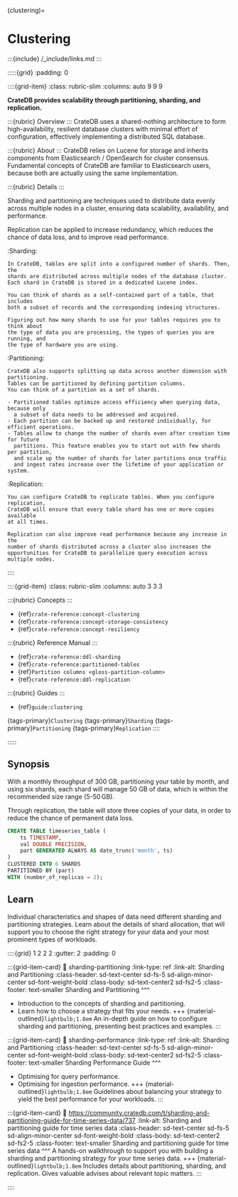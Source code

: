 (clustering)=
# Clustering

:::{include} /_include/links.md
:::


:::::{grid}
:padding: 0

::::{grid-item}
:class: rubric-slim
:columns: auto 9 9 9

**CrateDB provides scalability through partitioning, sharding, and replication.**

:::{rubric} Overview
:::
CrateDB uses a shared-nothing architecture to form high-availability, resilient
database clusters with minimal effort of configuration, effectively implementing
a distributed SQL database.

:::{rubric} About
:::
CrateDB relies on Lucene for storage and inherits components from Elasticsearch /
OpenSearch for cluster consensus. Fundamental concepts of CrateDB are familiar
to Elasticsearch users, because both are actually using the same implementation.

:::{rubric} Details
:::

Sharding and partitioning are techniques used to distribute data evenly across
multiple nodes in a cluster, ensuring data scalability, availability, and
performance.

Replication can be applied to increase redundancy, which reduces the chance of
data loss, and to improve read performance.

:Sharding:

    In CrateDB, tables are split into a configured number of shards. Then, the
    shards are distributed across multiple nodes of the database cluster.
    Each shard in CrateDB is stored in a dedicated Lucene index.

    You can think of shards as a self-contained part of a table, that includes
    both a subset of records and the corresponding indexing structures.

    Figuring out how many shards to use for your tables requires you to think about
    the type of data you are processing, the types of queries you are running, and
    the type of hardware you are using.

:Partitioning:

    CrateDB also supports splitting up data across another dimension with
    partitioning.
    Tables can be partitioned by defining partition columns.
    You can think of a partition as a set of shards.

    - Partitioned tables optimize access efficiency when querying data, because only
      a subset of data needs to be addressed and acquired.
    - Each partition can be backed up and restored individually, for efficient operations.
    - Tables allow to change the number of shards even after creation time for future
      partitions. This feature enables you to start out with few shards per partition,
      and scale up the number of shards for later partitions once traffic
      and ingest rates increase over the lifetime of your application or system.

:Replication:

    You can configure CrateDB to replicate tables. When you configure replication,
    CrateDB will ensure that every table shard has one or more copies available
    at all times.

    Replication can also improve read performance because any increase in the
    number of shards distributed across a cluster also increases the
    opportunities for CrateDB to parallelize query execution across multiple nodes.

::::

::::{grid-item}
:class: rubric-slim
:columns: auto 3 3 3

:::{rubric} Concepts
:::
- {ref}`crate-reference:concept-clustering`
- {ref}`crate-reference:concept-storage-consistency`
- {ref}`crate-reference:concept-resiliency`

:::{rubric} Reference Manual
:::
- {ref}`crate-reference:ddl-sharding`
- {ref}`crate-reference:partitioned-tables`
- {ref}`Partition columns <gloss-partition-column>`
- {ref}`crate-reference:ddl-replication`

:::{rubric} Guides
:::
- {ref}`guide:clustering`

{tags-primary}`Clustering`
{tags-primary}`Sharding`
{tags-primary}`Partitioning`
{tags-primary}`Replication`
::::

:::::


## Synopsis
With a monthly throughput of 300 GB, partitioning your table by month,
and using six shards, each shard will manage 50 GB of data, which is
within the recommended size range (5-50 GB).

Through replication, the table will store three copies of your data,
in order to reduce the chance of permanent data loss.
```sql
CREATE TABLE timeseries_table (
    ts TIMESTAMP,
    val DOUBLE PRECISION,
    part GENERATED ALWAYS AS date_trunc('month', ts)
)
CLUSTERED INTO 6 SHARDS
PARTITIONED BY (part)
WITH (number_of_replicas = 2);
```


## Learn
Individual characteristics and shapes of data need different sharding and
partitioning strategies. Learn about the details of shard allocation, that
will support you to choose the right strategy for your data and your most
prominent types of workloads.

::::{grid} 1 2 2 2
:gutter: 2
:padding: 0

:::{grid-item-card}
:link: sharding-partitioning
:link-type: ref
:link-alt: Sharding and Partitioning
:class-header: sd-text-center sd-fs-5 sd-align-minor-center sd-font-weight-bold
:class-body: sd-text-center2 sd-fs2-5
:class-footer: text-smaller
Sharding and Partitioning
^^^
- Introduction to the concepts of sharding and partitioning.
- Learn how to choose a strategy that fits your needs.
+++
{material-outlined}`lightbulb;1.8em`
An in-depth guide on how to configure sharding and partitioning,
presenting best practices and examples.
:::

:::{grid-item-card}
:link: sharding-performance
:link-type: ref
:link-alt: Sharding and Partitioning
:class-header: sd-text-center sd-fs-5 sd-align-minor-center sd-font-weight-bold
:class-body: sd-text-center2 sd-fs2-5
:class-footer: text-smaller
Sharding Performance Guide
^^^
- Optimising for query performance.
- Optimising for ingestion performance.
+++
{material-outlined}`lightbulb;1.8em`
Guidelines about balancing your strategy to yield the best performance for your workloads.
:::

:::{grid-item-card}
:link: https://community.cratedb.com/t/sharding-and-partitioning-guide-for-time-series-data/737
:link-alt: Sharding and partitioning guide for time series data
:class-header: sd-text-center sd-fs-5 sd-align-minor-center sd-font-weight-bold
:class-body: sd-text-center2 sd-fs2-5
:class-footer: text-smaller
Sharding and partitioning guide for time series data
^^^
A hands-on walkthrough to support you with building a sharding and partitioning
strategy for your time series data.
+++
{material-outlined}`lightbulb;1.8em`
Includes details about partitioning, sharding, and replication. Gives valuable
advises about relevant topic matters.
:::

::::
